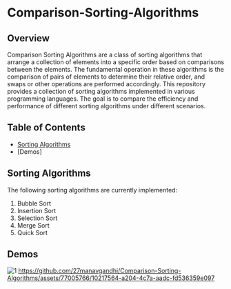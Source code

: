 # Comparison-Sorting-Algorithms

## Overview
Comparison Sorting Algorithms are a class of sorting algorithms that arrange a collection of elements into a specific order based on comparisons between the elements. The fundamental operation in these algorithms is the comparison of pairs of elements to determine their relative order, and swaps or other operations are performed accordingly. This repository provides a collection of sorting algorithms implemented in various programming languages. The goal is to compare the efficiency and performance of different sorting algorithms under different scenarios.

## Table of Contents

- [Sorting Algorithms](#sorting-algorithms)
- [Demos]

## Sorting Algorithms

The following sorting algorithms are currently implemented:

1. Bubble Sort
2. Insertion Sort
3. Selection Sort
4. Merge Sort
5. Quick Sort


## Demos


![1](https://github.com/27manavgandhi/Comparison-Sorting-Algorithms/assets/77005766/79e13284-f115-4a9b-bdf3-4d42e9277bcb.PNG)
https://github.com/27manavgandhi/Comparison-Sorting-Algorithms/assets/77005766/10217564-a204-4c7a-aadc-fd536359e097






